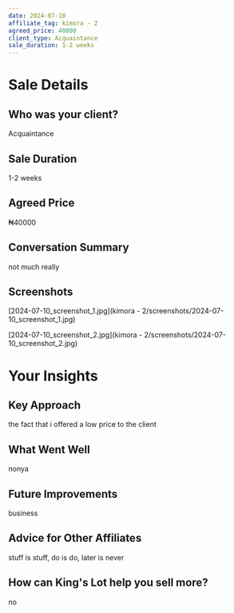 ```yaml
---
date: 2024-07-10
affiliate_tag: kimora - 2
agreed_price: 40000
client_type: Acquaintance
sale_duration: 1-2 weeks
---
```


# Sale Details

## Who was your client?
Acquaintance

## Sale Duration
1-2 weeks

## Agreed Price
₦40000

## Conversation Summary
not much really

## Screenshots
[2024-07-10_screenshot_1.jpg](kimora - 2/screenshots/2024-07-10_screenshot_1.jpg)

[2024-07-10_screenshot_2.jpg](kimora - 2/screenshots/2024-07-10_screenshot_2.jpg)


# Your Insights

## Key Approach
the fact that i offered a low price to the client

## What Went Well
nonya

## Future Improvements
business

## Advice for Other Affiliates
stuff is stuff, do is do, later is never

## How can King's Lot help you sell more?
no
